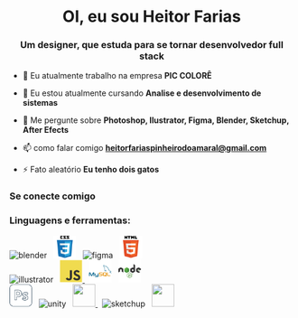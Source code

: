 <h1 align="center">OI, eu sou Heitor Farias</h1>
<h3 align="center">Um designer, que estuda para se tornar desenvolvedor full stack</h3>

- 🔭 Eu atualmente trabalho na empresa **PIC COLORÊ**

- 🌱 Eu estou atualmente cursando **Analise e desenvolvimento de sistemas**

- 💬 Me pergunte sobre **Photoshop, Ilustrator, Figma, Blender, Sketchup, After Efects**

- 📫 como falar comigo **heitorfariaspinheirodoamaral@gmail.com**

- ⚡ Fato aleatório **Eu tenho dois gatos**

<h3 align="left">Se conecte comigo</h3>
<p align="left">
</p>

<h3 align="left">Linguagens e ferramentas:</h3>
<p align="left"> <a href="https://www.blender.org/" target="_blank" rel="noreferrer" style="text-decoration: none;"> <img src="https://download.blender.org/branding/community/blender_community_badge_white.svg" alt="blender" width="40" height="40"/> </a>
&nbsp;
<a href="https://www.w3schools.com/css/" target="_blank" rel="noreferrer" style="text-decoration: none"> <img src="https://raw.githubusercontent.com/devicons/devicon/master/icons/css3/css3-original-wordmark.svg" alt="css3" width="40" height="40"/> </a> 
&nbsp;
<a href="https://www.figma.com/" target="_blank" rel="noreferrer" style="text-decoration: none;"> <img src="https://www.vectorlogo.zone/logos/figma/figma-icon.svg" alt="figma" width="40" height="40"/> </a> 
&nbsp; 
<a href="https://www.w3.org/html/" target="_blank" rel="noreferrer" style="text-decoration: none;"> <img src="https://raw.githubusercontent.com/devicons/devicon/master/icons/html5/html5-original-wordmark.svg" alt="html5" width="40" height="40"/> </a>
<br>
<a href="https://www.adobe.com/in/products/illustrator.html" target="_blank" rel="noreferrer" style="text-decoration: none;"> <img src="https://www.vectorlogo.zone/logos/adobe_illustrator/adobe_illustrator-icon.svg" alt="illustrator" width="40" height="40"/> </a> &nbsp; <a href="https://developer.mozilla.org/en-US/docs/Web/JavaScript" target="_blank" rel="noreferrer"> <img src="https://raw.githubusercontent.com/devicons/devicon/master/icons/javascript/javascript-original.svg" alt="javascript" width="40" height="40"/> </a> 
&nbsp;
<a href="https://www.mysql.com/" target="_blank" rel="noreferrer" style="text-decoration: none;"> <img src="https://raw.githubusercontent.com/devicons/devicon/master/icons/mysql/mysql-original-wordmark.svg" alt="mysql" width="40" height="40"/> </a>
&nbsp;
<a href="https://nodejs.org" target="_blank" rel="noreferrer" style="text-decoration: none;"> <img src="https://raw.githubusercontent.com/devicons/devicon/master/icons/nodejs/nodejs-original-wordmark.svg" alt="nodejs" width="40" height="40"/> </a> 
  <br> 
<a href="https://www.photoshop.com/en" target="_blank" rel="noreferrer" style="text-decoration: none;"> <img src="https://raw.githubusercontent.com/devicons/devicon/master/icons/photoshop/photoshop-line.svg" alt="photoshop" width="40" height="40"/> </a> 
&nbsp;
<a href="https://unity.com/" target="_blank" rel="noreferrer" style="text-decoration: none;"> <img src="https://www.vectorlogo.zone/logos/unity3d/unity3d-icon.svg" alt="unity" width="40" height="40"/> </a>
&nbsp;
<a href="https://unrealengine.com/" target="_blank" rel="noreferrer"> <img src="https://raw.githubusercontent.com/kenangundogan/fontisto/036b7eca71aab1bef8e6a0518f7329f13ed62f6b/icons/svg/brand/unreal-engine.svg" width="40" height="40"/> </a>
&nbsp;
<a href="https://www.sketchup.com/pt-br/plans-and-pricing?utm_source=google&utm_medium=paid_search&utm_campaign=SU_Brand_Search_BR&gad_source=1&gclid=CjwKCAjwooq3BhB3EiwAYqYoEvqojYuN8BxY2qjDhGjFcGSomp6ecEYL-_S3Rob_kRDgFOqmiP-5eBoCygQQAvD_BwE&gclsrc=aw.ds" target="_blank" rel="noreferrer" style="text-decoration: none;"> <img src="https://www.cdnlogo.com/logos/s/98/sketchup.svg" alt="sketchup" width="40" height="40"></a>
&nbsp;
<a href="https://www.adobe.com/br/products/aftereffects/campaign/pricing.html?gclid=EAIaIQobChMInpXD2q--iAMVN19IAB3n3SfXEAAYASAAEgKzMPD_BwE&sdid=HHJ4X834&mv=search&mv2=paidsearch&ef_id=EAIaIQobChMInpXD2q--iAMVN19IAB3n3SfXEAAYASAAEgKzMPD_BwE:G:s&s_kwcid=AL!3085!3!301784448894!e!!g!!after%20effects!188195862!10039608942&gad_source=1" target="_blank" rel="noreferrer" style="text-decoration: none;"><img src="https://www.cdnlogo.com/logos/a/27/after-effects-cc.svg" width="40" height="40"></a>
  <br><br></p>
